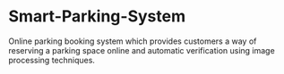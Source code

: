 # Smart-Parking-System
Online parking booking system which provides customers a way of reserving a parking space online and automatic verification using image processing techniques.
